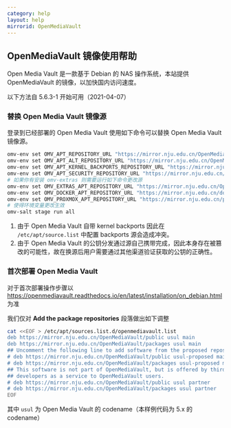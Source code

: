 ```yaml
---
category: help
layout: help
mirrorid: OpenMediaVault
---
```


## OpenMediaVault 镜像使用帮助

Open Media Vault 是一款基于 Debian 的 NAS 操作系统，本站提供 OpenMediaVault 的镜像，以加快国内访问速度。

以下方法自 5.6.3-1 开始可用（2021-04-07）

### 替换 Open Media Vault 镜像源

登录到已经部署的 Open Media Vault 使用如下命令可以替换 Open Media Vault 镜像源。

```bash
omv-env set OMV_APT_REPOSITORY_URL "https://mirror.nju.edu.cn/OpenMediaVault/public"
omv-env set OMV_APT_ALT_REPOSITORY_URL "https://mirror.nju.edu.cn/OpenMediaVault/packages"
omv-env set OMV_APT_KERNEL_BACKPORTS_REPOSITORY_URL "https://mirror.nju.edu.cn/debian"
omv-env set OMV_APT_SECURITY_REPOSITORY_URL "https://mirror.nju.edu.cn/debian-security"
# 如果你有安装 omv-extras 则需要运行如下命令更改源
omv-env set OMV_EXTRAS_APT_REPOSITORY_URL "https://mirror.nju.edu.cn/OpenMediaVault/openmediavault-plugin-developers"
omv-env set OMV_DOCKER_APT_REPOSITORY_URL "https://mirror.nju.edu.cn/docker-ce/linux/debian"
omv-env set OMV_PROXMOX_APT_REPOSITORY_URL "https://mirror.nju.edu.cn/proxmox/debian"
# 使得环境变量更改生效
omv-salt stage run all
```

1. 由于 Open Media Vault 自带 kernel backports 因此在 `/etc/apt/source.list` 中配置 backports 源会造成冲突。
2. 由于 Open Media Vault 的公钥分发通过源自己携带完成，因此本身存在被篡改的可能性，故在换源后用户需要通过其他渠道验证获取的公钥的正确性。

### 首次部署 Open Media Vault

对于首次部署操作步骤以 <https://openmediavault.readthedocs.io/en/latest/installation/on_debian.html> 为准

我们仅对 **Add the package repositories** 段落做出如下调整

```bash
cat <<EOF > /etc/apt/sources.list.d/openmediavault.list
deb https://mirror.nju.edu.cn/OpenMediaVault/public usul main
deb https://mirror.nju.edu.cn/OpenMediaVault/packages usul main
## Uncomment the following line to add software from the proposed repository.
# deb https://mirror.nju.edu.cn/OpenMediaVault/public usul-proposed main
# deb https://mirror.nju.edu.cn/OpenMediaVault/packages usul-proposed main
## This software is not part of OpenMediaVault, but is offered by third-party
## developers as a service to OpenMediaVault users.
# deb https://mirror.nju.edu.cn/OpenMediaVault/public usul partner
# deb https://mirror.nju.edu.cn/OpenMediaVault/packages usul partner
EOF
```

其中 `usul` 为 Open Media Vault 的 codename（本样例代码为 5.x 的 codename）
